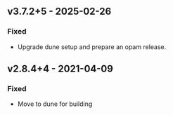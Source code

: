 ## v3.7.2+5 - 2025-02-26

### Fixed
- Upgrade dune setup and prepare an opam release.

## v2.8.4+4 - 2021-04-09

### Fixed
- Move to dune for building

